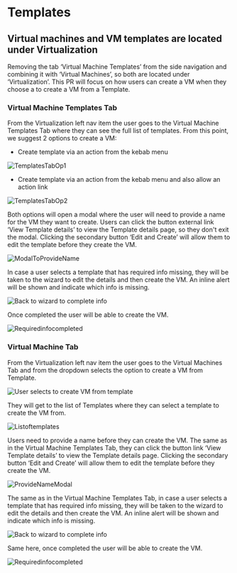 # Templates

## Virtual machines and VM templates are located under Virtualization

Removing the tab ‘Virtual Machine Templates’ from the side navigation and combining it with ‘Virtual Machines’, so both are located under ‘Virtualization’.
This PR will focus on how users can create a VM when they choose a to create a VM from a Template.

### Virtual Machine Templates Tab

From the Virtualization left nav item the user goes to the Virtual Machine Templates Tab where they can see the full list of templates.
From this point, we suggest 2 options to create a VM:

- Create template via an action from the kebab menu

![TemplatesTabOp1](img/TemplatesTabsOp1.png)

- Create template via an action from the kebab menu and also allow an action link

![TemplatesTabOp2](img/TemplatesTabsOp2.png)

Both options will open a modal where the user will need to provide a name for the VM they want to create.
Users can click the button external link ‘View Template details’ to view the Template details page, so they don't exit the modal.
Clicking the secondary button ‘Edit and Create’ will allow them to edit the template before they create the VM.

![ModalToProvideName](img/NoMissingInfo.png)

In case a user selects a template that has required info missing, they will be taken to the wizard to edit the details and then create the VM. An inline alert will be shown and indicate which info is missing.

![Back to wizard to complete info](img/Step-1-basic-template-3.png)

Once completed the user will be able to create the VM.

![Requiredinfocompleted](img/CompletesReqiredInfo.png)

### Virtual Machine Tab

From the Virtualization left nav item the user goes to the Virtual Machines Tab and from the dropdown selects the option to create a VM from Template.

![User selects to create VM from template](img/Dropdown_CreateTemplate.png)

They will get to the list of Templates where they can select a template to create the VM from.

![Listoftemplates](img/ListofTemplates.png)

Users need to provide a name before they can create the VM. The same as in the Virtual Machine Templates Tab, they can click the button link ‘View Template details’ to view the Template details page. 
Clicking the secondary button ‘Edit and Create’ will allow them to edit the template before they create the VM.

![ProvideNameModal](img/TemplatesListBGProvideNameModal.png)

The same as in the Virtual Machine Templates Tab, in case a user selects a template that has required info missing, they will be taken to the wizard to edit the details and then create the VM.
An inline alert will be shown and indicate which info is missing.

![Back to wizard to complete info](img/Step-1-basic-template-3.png)

Same here, once completed the user will be able to create the VM.

![Requiredinfocompleted](img/CompletesReqiredInfo.png)
